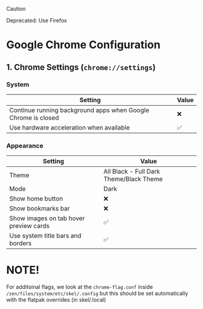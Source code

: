 > [!CAUTION]
> Deprecated: Use Firefox


# Google Chrome Configuration

## 1. Chrome Settings (`chrome://settings`)

### System
| Setting | Value |
|---------|--------|
| Continue running background apps when Google Chrome is closed | ❌ |
| Use hardware acceleration when available | ✅ |

### Appearance
| Setting | Value |
|---------|--------|
| Theme | All Black - Full Dark Theme/Black Theme |
| Mode | Dark |
| Show home button | ❌ |
| Show bookmarks bar | ❌ |
| Show images on tab hover preview cards | ✅ |
| Use system title bars and borders | ✅ |

# NOTE!
For additoinal flags, we look at the `chrome-flag.conf` inside `/zen/files/system/etc/skel/.config` but this should be set automatically with the flatpak overrides (in skel/.local)
